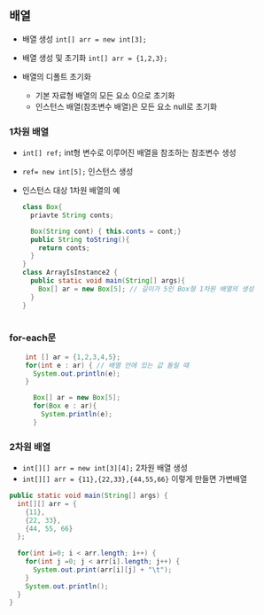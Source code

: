 ## 배열
  - 배열 생성
  ```int[] arr = new int[3];```
  
  - 배열 생성 및 초기화 
  ```int[] arr = {1,2,3};```
  
  - 배열의 디폴트 초기화
    - 기본 자료형 배열의 모든 요소 0으로 초기화
    - 인스턴스 배열(참조변수 배열)은 모든 요소 null로 초기화
  
  ### 1차원 배열
  - ```int[] ref;``` int형 변수로 이루어진 배열을 참조하는 참조변수 생성    
  - ```ref= new int[5];``` 인스턴스 생성
  
  - 인스턴스 대상 1차원 배열의 예
    ```java
    class Box{
      priavte String conts;

      Box(String cont) { this.conts = cont;}
      public String toString(){
        return conts;
      }
    }
    class ArrayIsInstance2 {
      public static void main(String[] args){
        Box[] ar = new Box[5]; // 길이가 5인 Box형 1차원 배열의 생성
      }
    }
  
  ### for-each문
  ```java
      int [] ar = {1,2,3,4,5};
      for(int e : ar) { // 배열 안에 있는 값 돌릴 때
        System.out.println(e);
      }
  ```
    
  ```java
        Box[] ar = new Box[5];
        for(Box e : ar){
          System.println(e);
        }
  ```

  ### 2차원 배열
  - ```int[][] arr = new int[3][4];``` 2차원 배열 생성
  - ```int[][] arr = {11},{22,33},{44,55,66}``` 이렇게 만들면 가변배열 
  ```java
  public static void main(String[] args) {
    int[][] arr = {
      {11},
      {22, 33},
      {44, 55, 66}
    };
    
    for(int i=0; i < arr.length; i++) {
      for(int j =0; j < arr[i].length; j++) {
        System.out.print(arr[i][j] + "\t");
      }
      System.out.println();
    }  
  }
  ```
  
  
  
  
